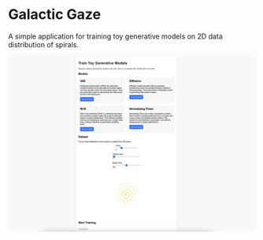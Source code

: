 # Galactic Gaze
A simple application for training toy generative models on 2D data distribution of spirals.

![alt text](assets/image.png)
